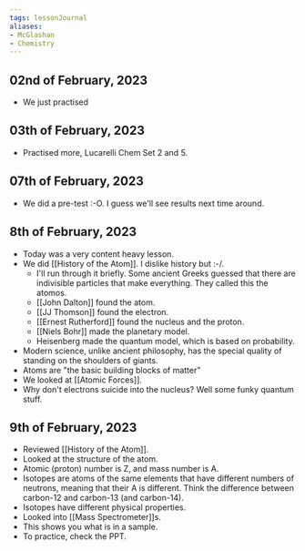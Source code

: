 ```yaml
---
tags: lessonJournal 
aliases:
- McGlashan
- Chemistry
---
```


## 02nd of February, 2023

- We just practised 

## 03th of February, 2023

- Practised more, Lucarelli Chem Set 2 and 5.

## 07th of February, 2023

- We did a pre-test :-O. I guess we'll see results next time around.

## 8th of February, 2023

- Today was a very content heavy lesson.
- We did [[History of the Atom]]. I dislike history but :-/.
    - I'll run through it briefly. Some ancient Greeks guessed that there are indivisible particles that make everything. They called this the atomos.
    - [[John Dalton]] found the atom.
    - [[JJ Thomson]] found the electron.
    - [[Ernest Rutherford]] found the nucleus and the proton.
    - [[Niels Bohr]] made the planetary model.
    - Heisenberg made the quantum model, which is based on probability.
- Modern science, unlike ancient philosophy, has the special quality of standing on the shoulders of giants.
- Atoms are "the basic building blocks of matter"
- We looked at [[Atomic Forces]].
- Why don't electrons suicide into the nucleus? Well some funky quantum stuff.

## 9th of February, 2023

- Reviewed [[History of the Atom]].
- Looked at the structure of the atom.
- Atomic (proton) number is Z, and mass number is A.
- Isotopes are atoms of the same elements that have different numbers of neutrons, meaning that their A is different. Think the difference between carbon-12 and carbon-13 (and carbon-14).
- Isotopes have different physical properties.
- Looked into [[Mass Spectrometer]]s.
- This shows you what is in a sample.
- To practice, check the PPT.
